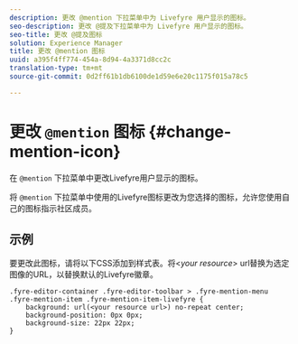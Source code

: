 ```yaml
---
description: 更改 @mention 下拉菜单中为 Livefyre 用户显示的图标。
seo-description: 更改 @提及下拉菜单中为 Livefyre 用户显示的图标。
seo-title: 更改 @提及图标
solution: Experience Manager
title: 更改 @mention 图标
uuid: a395f4ff774-454a-8d94-4a3371d8cc2c
translation-type: tm+mt
source-git-commit: 0d2ff61b1db6100de1d59e6e20c1175f015a78c5

---
```



# 更改 `@mention` 图标 {#change-mention-icon}

在 `@mention` 下拉菜单中更改Livefyre用户显示的图标。

将 `@mention` 下拉菜单中使用的Livefyre图标更改为您选择的图标，允许您使用自己的图标指示社区成员。

## 示例

要更改此图标，请将以下CSS添加到样式表。将<*your resource*> url替换为选定图像的URL，以替换默认的Livefyre徽章。

```
.fyre-editor-container .fyre-editor-toolbar > .fyre-mention-menu .fyre-mention-item .fyre-mention-item-livefyre { 
    background: url(<your resource url>) no-repeat center; 
    background-position: 0px 0px; 
    background-size: 22px 22px; 
}
```
